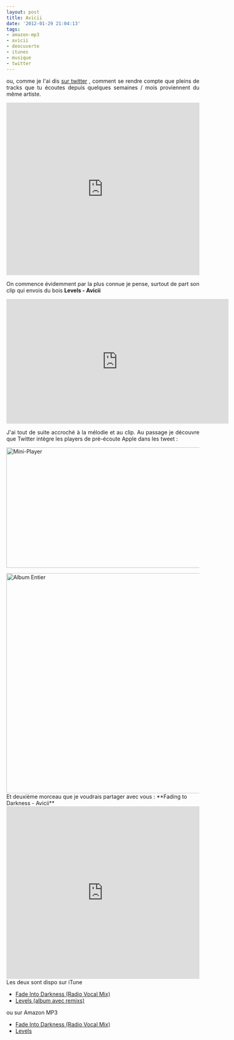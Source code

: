 ```yaml
---
layout: post
title: Avicii
date: '2012-01-29 21:04:13'
tags:
- amazon-mp3
- avicii
- deocuverte
- itunes
- musique
- twitter
---
```


<p style="text-align: justify;">ou, comme je l'ai dis <a href="https://twitter.com/clawfire/statuses/163639523337699328" target="_blank">sur twitter</a> , comment se rendre compte que pleins de tracks que tu écoutes depuis quelques semaines / mois proviennent du même artiste.</p>

<iframe width="100%" height="450" scrolling="no" frameborder="no" src="https://w.soundcloud.com/player/?url=https%3A//api.soundcloud.com/tracks/30159207&amp;auto_play=false&amp;hide_related=false&amp;show_comments=true&amp;show_user=true&amp;show_reposts=false&amp;visual=true"></iframe>

<p style="text-align: justify;">On commence évidemment par la plus connue je pense, surtout de part son clip qui envois du bois <strong>Levels - Avicii</strong></p>
<p style="text-align: justify;"><iframe src="http://www.youtube-nocookie.com/embed/_ovdm2yX4MA?rel=0" frameborder="0" width="580" height="325"></iframe></p>
<p style="text-align: justify;">J'ai tout de suite accroché à la mélodie et au clip. Au passage je découvre que Twitter intègre les players de pré-écoute Apple dans les tweet :</p>
<p style="text-align: justify;"><a href="http://clawfire.net/wp-content/uploads/2012/01/Capture-d’écran-2012-01-29-à-16.44.19.png"><img class="aligncenter size-full wp-image-727" title="Mini-Player" src="http://clawfire.net/wp-content/uploads/2012/01/Capture-d’écran-2012-01-29-à-16.44.19.png" alt="Mini-Player" width="531" height="314" /></a></p>
<a href="http://clawfire.net/wp-content/uploads/2012/01/Capture-d’écran-2012-01-29-à-19.45.13.png"><img class="aligncenter  wp-image-728" title="Album Entier" src="http://clawfire.net/wp-content/uploads/2012/01/Capture-d’écran-2012-01-29-à-19.45.13.png" alt="Album Entier" width="534" height="574" /></a>
Et deuxième morceau que je voudrais partager avec vous : **Fading to Darkness - Avicii**

<iframe width="100%" height="450" scrolling="no" frameborder="no" src="https://w.soundcloud.com/player/?url=https%3A//api.soundcloud.com/tracks/17086538&amp;auto_play=false&amp;hide_related=false&amp;show_comments=true&amp;show_user=true&amp;show_reposts=false&amp;visual=true"></iframe>
Les deux sont dispo sur iTune

<ul>
	<li><a href="http://itunes.apple.com/lu/album/fade-into-darkness/id464169739?i=464169742&amp;l=fr" target="_blank">Fade Into Darkness (Radio Vocal Mix)</a></li>
	<li><a href="http://itunes.apple.com/lu/album/levels-ep/id476026646?l=fr" target="_blank">Levels (album avec remixs)</a></li>
</ul>
<p style="text-align: justify;">ou sur Amazon MP3</p>

<ul>
	<li><a href="http://www.amazon.fr/gp/product/B005CKUIK0/ref=as_li_ss_tl?ie=UTF8&amp;tag=clasblo-21&amp;linkCode=as2&amp;camp=1642&amp;creative=19458&amp;creativeASIN=B005CKUIK0">Fade Into Darkness (Radio Vocal Mix)</a><img style="border: none !important; margin: 0px !important;" src="http://www.assoc-amazon.fr/e/ir?t=clasblo-21&amp;l=as2&amp;o=8&amp;a=B005CKUIK0" alt="" width="1" height="1" border="0" /></li>
	<li><a href="http://www.amazon.fr/gp/product/B005ZV8ZDI/ref=as_li_ss_tl?ie=UTF8&amp;tag=clasblo-21&amp;linkCode=as2&amp;camp=1642&amp;creative=19458&amp;creativeASIN=B005ZV8ZDI">Levels</a><img style="border: none !important; margin: 0px !important;" src="http://www.assoc-amazon.fr/e/ir?t=clasblo-21&amp;l=as2&amp;o=8&amp;a=B005ZV8ZDI" alt="" width="1" height="1" border="0" /></li>
</ul>
<p style="text-align: justify;"></p>